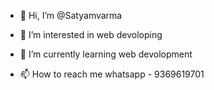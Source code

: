 - 👋 Hi, I’m @Satyamvarma
- 👀 I’m interested in web devoloping
- 🌱 I’m currently learning web devolopment

- 📫 How to reach me whatsapp - 9369619701

<!---
Satyamvarma/Satyamvarma is a ✨ special ✨ repository because its `README.md` (this file) appears on your GitHub profile.
You can click the Preview link to take a look at your changes.
--->
